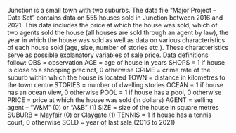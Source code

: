 Junction is a small town with two suburbs. The data file “Major Project – Data Set” contains data on 555 houses
sold in Junction between 2016 and 2021. This data includes the price at which the house was sold, which of two
agents sold the house (all houses are sold through an agent by law), the year in which the house was sold as well
as data on various characteristics of each house sold (age, size, number of stories etc.). These characteristics serve
as possible explanatory variables of sale price.
Data definitions follow:
OBS = observation
AGE = age of house in years
SHOPS = 1 if house is close to a shopping precinct, 0 otherwise
CRIME = crime rate of the suburb within which the house is located
TOWN = distance in kilometres to the town centre
STORIES = number of dwelling stories
OCEAN = 1 if house has an ocean view, 0 otherwise
POOL = 1 if house has a pool, 0 otherwise
PRICE = price at which the house was sold (in dollars)
AGENT = selling agent – “W&M” (0) or “A&B” (1)
SIZE = size of the house in square metres
SUBURB = Mayfair (0) or Claygate (1)
TENNIS = 1 if house has a tennis court, 0 otherwise
SOLD = year of last sale (2016 to 2021)
